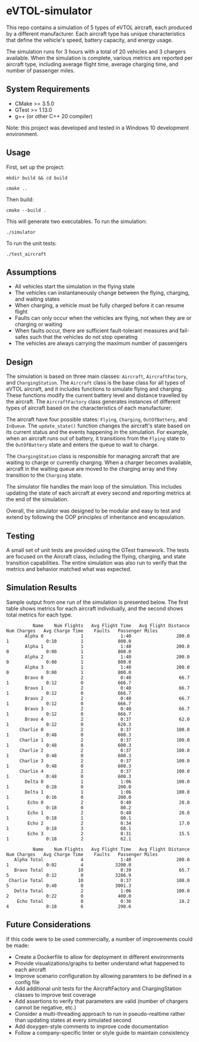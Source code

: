 # eVTOL-simulator
This repo contains a simulation of 5 types of eVTOL aircraft, each produced by a different manufacturer. Each aircraft type has unique characteristics that define the vehicle's speed, battery capacity, and energy usage. 

The simulation runs for 3 hours with a total of 20 vehicles and 3 chargers available. When the simulation is complete, various metrics are reported per aircraft type, including average flight time, average charging time, and number of passenger miles.

## System Requirements
- CMake >= 3.5.0
- GTest >= 1.13.0
- g++ (or other C++ 20 compiler)

Note: this project was developed and tested in a Windows 10 development environment.

## Usage
First, set up the project:

`mkdir build && cd build`

`cmake ..`

Then build:

`cmake --build .`

This will generate two executables. To run the simulation:

`./simulator`

To run the unit tests:

`./test_aircraft`

## Assumptions
- All vehicles start the simulation in the flying state
- The vehicles can instantaneously change between the flying, charging, and waiting states
- When charging, a vehicle must be fully charged before it can resume flight
- Faults can only occur when the vehicles are flying, not when they are or charging or waiting
- When faults occur, there are sufficient fault-tolerant measures and fail-safes such that the vehicles do not stop operating
- The vehicles are always carrying the maximum number of passengers

## Design
The simulation is based on three main classes: `Aircraft`, `AircraftFactory`, and `ChargingStation`. The `Aircraft` class is the base class for all types of eVTOL aircraft, and it includes functions to simulate flying and charging. These functions modify the current battery level and distance travelled by the aircraft. The `AircraftFactory` class generates instances of different types of aircraft based on the characteristics of each manufacturer.

The aircraft have four possible states: `Flying`, `Charging`, `OutOfBattery`, and `InQueue`. The `update_state()` function changes the aircraft's state based on its current status and the events happening in the simulation. For example, when an aircraft runs out of battery, it transitions from the `Flying` state to the `OutOfBattery` state and enters the queue to wait to charge.

The `ChargingStation` class is responsible for managing aircraft that are waiting to charge or currently charging. When a charger becomes available, aircraft in the waiting queue are moved to the charging array and they transition to the `Charging` state. 

The simulator file handles the main loop of the simulation. This includes updating the state of each aircraft at every second and reporting metrics at the end of the simulation.

Overall, the simulator was designed to be modular and easy to test and extend by following the OOP principles of inheritance and encapsulation.

## Testing
A small set of unit tests are provided using the GTest framework. The tests are focused on the Aircraft class, including the flying, charging, and state transition capabilities. The entire simulation was also run to verify that the metrics and behavior matched what was expected.

## Simulation Results
Sample output from one run of the simulation is presented below. The first table shows metrics for each aircraft individually, and the second shows total metrics for each type.

              Name    Num Flights   Avg Flight Time   Avg Flight Distance    Num Charges   Avg Charge Time    Faults   Passenger Miles
           Alpha 0              1              1:40                 200.0              1              0:10         1             800.0
           Alpha 1              1              1:40                 200.0              0              0:00         1             800.0
           Alpha 2              1              1:40                 200.0              0              0:00         1             800.0
           Alpha 3              1              1:40                 200.0              0              0:00         1             800.0
           Bravo 0              2              0:40                  66.7              1              0:12         0             666.7
           Bravo 1              2              0:40                  66.7              1              0:12         0             666.7
           Bravo 2              2              0:40                  66.7              1              0:12         0             666.7
           Bravo 3              2              0:40                  66.7              1              0:12         0             666.7
           Bravo 4              2              0:37                  62.0              1              0:12         0             620.3
         Charlie 0              2              0:37                 100.0              1              0:48         0             600.3
         Charlie 1              2              0:37                 100.0              1              0:48         0             600.3
         Charlie 2              2              0:37                 100.0              1              0:48         0             600.3
         Charlie 3              2              0:37                 100.0              1              0:48         0             600.3
         Charlie 4              2              0:37                 100.0              1              0:48         0             600.3
           Delta 0              1              1:06                 100.0              1              0:28         0             200.0
           Delta 1              1              1:06                 100.0              1              0:16         0             200.0
            Echo 0              2              0:40                  20.0              1              0:18         0              80.2
            Echo 1              2              0:40                  20.0              1              0:18         1              80.1
            Echo 2              2              0:34                  17.0              1              0:18         3              68.1
            Echo 3              2              0:31                  15.5              1              0:18         2              62.1

              Name    Num Flights   Avg Flight Time   Avg Flight Distance    Num Charges   Avg Charge Time    Faults   Passenger Miles
       Alpha Total              4              1:40                 200.0              1              0:02         4            3200.0
       Bravo Total             10              0:39                  65.7              5              0:12         0            3286.9
     Charlie Total             10              0:37                 100.0              5              0:48         0            3001.3
       Delta Total              2              1:06                 100.0              2              0:22         0             400.0
        Echo Total              8              0:36                  18.2              4              0:18         6             290.6


## Future Considerations
If this code were to be used commercially, a number of improvements could be made:

- Create a Dockerfile to allow for deployment in different environments
- Provide visualizations/graphs to better understand what happened to each aircraft
- Improve scenario configuration by allowing paramters to be defined in a config file
- Add additional unit tests for the AircraftFactory and ChargingStation classes to improve test coverage
- Add assertions to verify that parameters are valid (number of chargers cannot be negative, etc.)
- Consider a multi-threading approach to run in pseudo-realtime rather than updating states at every simulated second
- Add doxygen-style comments to improve code documentation
- Follow a company-specific linter or style guide to maintain consistency
